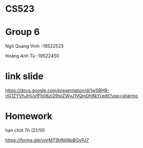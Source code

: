 # CS523
# Group 6
Ngô Quang Vinh -19522523

Hoàng Anh Tú -19522450
# link slide

https://docs.google.com/presentation/d/1wSBHR-rlG1ZYVhJHUvfFb06zi29lslZWvJ1VQmDh8kY/edit?usp=sharing

# Homework

hạn chót 7h (21/10)

https://forms.gle/yprMT9HNjWpBGvPJ7
